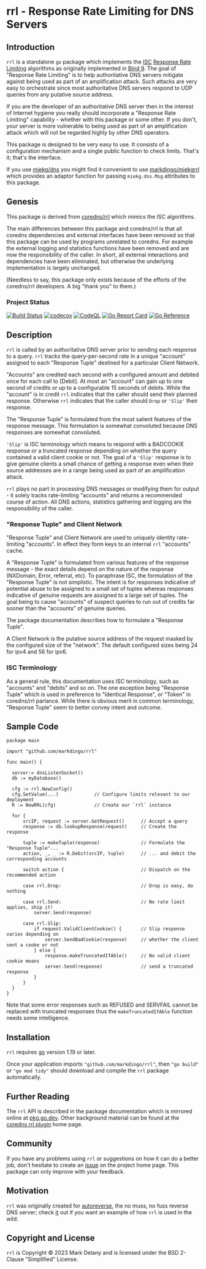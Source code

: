 <!-- Always newline after period so diffs are easier to read. -->
# rrl - Response Rate Limiting for DNS Servers

## Introduction

`rrl` is a standalone `go` package which implements the [ISC](https://www.isc.org) [Response
Rate Limiting](https://kb.isc.org/docs/aa-01148) algorithms as originally implemented in
[Bind 9](https://www.isc.org/bind/).
The goal of "Response Rate Limiting" is to help authoritative DNS servers mitigate against
being used as part of an amplification attack.
Such attacks are very easy to orchestrate since most authoritative DNS servers respond to
UDP queries from any putative source address.

If you are the developer of an authoritative DNS server then in the interest of Internet
hygiene you really should incorporate a "Response Rate Limiting" capability - whether with
this package or some other.
If you don't, your server is more vulnerable to being used as part of an amplification
attack which will not be regarded highly by other DNS operators.

This package is designed to be very easy to use.
It consists of a configuration mechanism and a single public function to check limits.
That's it; that's the interface.

If you use [miekg/dns](https://github.com/miekg/dns) you might
find it convenient to use [markdingo/miekgrrl](https://github.com/markdingo/miekgrrl) which
provides an adaptor function for passing `miekg.dns.Msg` attributes to this package.

## Genesis

This package is derived from [coredns/rrl](https://github.com/coredns/rrl) which mimics
the ISC algorithms.

The main differences between this package and coredns/rrl is that all coredns dependencies
and external interfaces have been removed so that this package can be used by programs
unrelated to coredns.
For example the external logging and statistics functions have been removed and are now
the responsibility of the caller.
In short, all external interactions and dependencies have been eliminated, but otherwise the underlying
implementation is largely unchanged.

(Needless to say, this package only exists because of the efforts of the coredns/rrl developers.
A big "thank you" to them.)

### Project Status

[![Build Status](https://github.com/markdingo/rrl/actions/workflows/go.yml/badge.svg)](https://github.com/markdingo/rrl/actions/workflows/go.yml)
[![codecov](https://codecov.io/gh/markdingo/rrl/branch/main/graph/badge.svg)](https://codecov.io/gh/markdingo/rrl)
[![CodeQL](https://github.com/markdingo/rrl/actions/workflows/codeql-analysis.yml/badge.svg)](https://github.com/markdingo/rrl/actions/workflows/codeql-analysis.yml)
[![Go Report Card](https://goreportcard.com/badge/github.com/markdingo/rrl)](https://goreportcard.com/report/github.com/markdingo/rrl)
[![Go Reference](https://pkg.go.dev/badge/github.com/markdingo/rrl.svg)](https://pkg.go.dev/github.com/markdingo/rrl)

## Description

`rrl` is called by an authoritative DNS server prior to sending each response to a query.
`rrl` tracks the query-per-second rate in a unique "account" assigned to each "Response
Tuple" destined for a particular Client Network.

"Accounts" are credited each second with a configured amount and debited once for
each call to [Debit].
At most an "account" can gain up to one second of credits or up to a configurable 15
seconds of debits.
While the "account" is in credit `rrl` indicates that the caller should send their planned response.
Otherwise `rrl` indicates that the caller should `Drop` or `'Slip'` their response.

The "Response Tuple" is formulated from the most salient features of the response message.
This formulation is somewhat convoluted because DNS responses are somewhat convoluted.

`'Slip'` is ISC terminology which means to respond with a BADCOOKIE response or a
truncated response depending on whether the query contained a valid client cookie or not.
The goal of a `'Slip'` response is to give genuine clients a small chance of getting a
response even when their source addresses are in a range being used as part of an
amplification attack.

`rrl` plays no part in processing DNS messages or modifying them for output - it solely
tracks rate-limiting "accounts" and returns a recommended course of action.
All DNS actions, statistics gathering and logging are the responsibility of the caller.

### "Response Tuple" and Client Network

"Response Tuple" and Client Network are used to uniquely identity rate-limiting
"accounts".
In effect they form keys to an internal `rrl` "accounts" cache.

A "Response Tuple" is formulated from various features of the response message - the exact
details depend on the nature of the response (NXDomain, Error, referral, etc).
To paraphrase ISC, the formulation of the "Response Tuple" is not simplistic.
The intent is for responses indicative of potential abuse to be assigned to a small set of
tuples whereas responses indicative of genuine requests are assigned to a large set of
tuples.
The goal being to cause "accounts" of suspect queries to run out of credits far sooner
than the "accounts" of genuine queries.

The package documentation describes how to formulate a "Response Tuple".

A Client Network is the putative source address of the request masked by the configured
size of the "network".
The default configured sizes being 24 for ipv4 and 56 for ipv6.

### ISC Terminology

As a general rule, this documentation uses ISC terminology, such as "accounts" and
"debits" and so on.
The one exception being "Response Tuple" which is used in preference to "Identical
Response", or "Token" in coredns/rrl parlance.
While there is obvious merit in common terminology, "Response Tuple" seem to better
convey intent and outcome.

## Sample Code

    package main

    import "github.com/markdingo/rrl"

    func main() {

      server:= dnsListenSocket()
      db := myDatabase()
          
      cfg := rrl.NewConfig()
      cfg.SetValue(...)             // Configure limits relevant to our deployment
      R := NewRRL(cfg)              // Create our `rrl` instance

      for {
          srcIP, request := server.GetRequest()      // Accept a query
          response := db.lookupResponse(request)     // Create the response

          tuple := makeTuple(response)               // Formulate the "Response Tuple"...
          action, _, _ := R.Debit(srcIP, tuple)      // ... and debit the corresponding accounts

          switch action {                            // Dispatch on the recommended action

          case rrl.Drop:                             // Drop is easy, do nothing

          case rrl.Send:                             // No rate limit applies, ship it!
              server.Send(response)

          case rrl.Slip:
              if request.ValidClientCookie() {       // Slip response varies depending on
                  server.SendBadCookie(response)     // whether the client sent a cooke or not
              } else {
                  response.makeTruncatedIfAble()     // No valid client cookie means
                  server.Send(response)              // send a truncated response
              }
          }
      }
    }

Note that some error responses such as REFUSED and SERVFAIL cannot be replaced with
truncated responses thus the `makeTruncatedIfAble` function needs some intelligence.

## Installation

`rrl` requires [go](https://golang.org) version 1.19 or later.

Once your application imports `"github.com/markdingo/rrl"`, then `"go build"` or `"go mod
tidy"` should download and compile the `rrl` package automatically.

## Further Reading

The `rrl` API is described in the package documentation which is mirrored online at
[pkg.go.dev](https://pkg.go.dev/github.com/markdingo/rrl).
Other background material can be found at the [coredns rrl
plugin](https://github.com/coredns/rrl) home page.

## Community

If you have any problems using `rrl` or suggestions on how it can do a better job,
don't hesitate to create an [issue](https://github.com/markdingo/rrl/issues) on
the project home page.
This package can only improve with your feedback.

## Motivation

`rrl` was originally created for [autoreverse](https://github.com/markdingo/autoreverse),
the no muss, no fuss reverse DNS server; check
[it](https://github.com/markdingo/autoreverse) out if you want an example of how `rrl` is
used in the wild.

## Copyright and License

`rrl` is Copyright :copyright: 2023 Mark Delany and is licensed under the BSD
2-Clause "Simplified" License.

